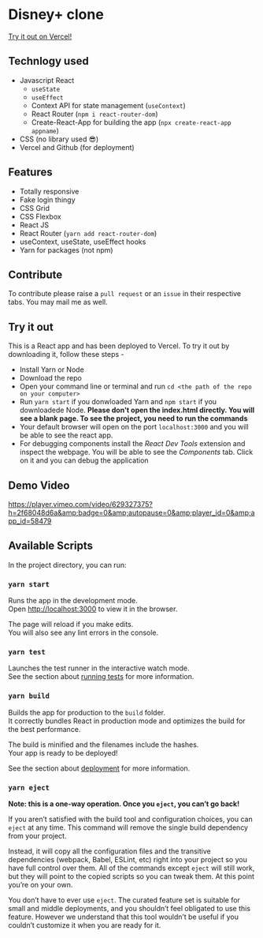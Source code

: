 # Disney+ clone

[Try it out on Vercel!](https://disney-plus-aviralcoder.vercel.app/)

## Technlogy used

-   Javascript React
    -   `useState`
    -   `useEffect`
    -   Context API for state management (`useContext`)
    -   React Router (`npm i react-router-dom`)
    -   Create-React-App for building the app (`npx create-react-app appname`)
-   CSS (no library used 😎)
-   Vercel and Github (for deployment)

## Features

- Totally responsive
- Fake login thingy
- CSS Grid
- CSS Flexbox
- React JS
- React Router (`yarn add react-router-dom`)
- useContext, useState, useEffect hooks
- Yarn for packages (not npm)

## Contribute

To contribute please raise a `pull request` or an `issue` in their respective tabs. You may mail me as well.

## Try it out

This is a React app and has been deployed to Vercel. To try it out by downloading it, follow these steps -

-   Install Yarn or Node
-   Download the repo
-   Open your command line or terminal and run `cd <the path of the repo on your computer>`
-   Run `yarn start` if you donwloaded Yarn and `npm start` if you downloadede Node. **Please don't open the index.html directly. You will see a blank page. To see the project, you need to run the commands**
-   Your default browser will open on the port `localhost:3000` and you will be able to see the react app.
-   For debugging components install the _React Dev Tools_ extension and inspect the webpage. You will be able to see the _Components_ tab. Click on it and you can debug the application

## Demo Video

https://player.vimeo.com/video/629327375?h=2f68048d6a&amp;badge=0&amp;autopause=0&amp;player_id=0&amp;app_id=58479

## Available Scripts

In the project directory, you can run:

### `yarn start`

Runs the app in the development mode.\
Open [http://localhost:3000](http://localhost:3000) to view it in the browser.

The page will reload if you make edits.\
You will also see any lint errors in the console.

### `yarn test`

Launches the test runner in the interactive watch mode.\
See the section about [running tests](https://facebook.github.io/create-react-app/docs/running-tests) for more information.

### `yarn build`

Builds the app for production to the `build` folder.\
It correctly bundles React in production mode and optimizes the build for the best performance.

The build is minified and the filenames include the hashes.\
Your app is ready to be deployed!

See the section about [deployment](https://facebook.github.io/create-react-app/docs/deployment) for more information.

### `yarn eject`

**Note: this is a one-way operation. Once you `eject`, you can’t go back!**

If you aren’t satisfied with the build tool and configuration choices, you can `eject` at any time. This command will remove the single build dependency from your project.

Instead, it will copy all the configuration files and the transitive dependencies (webpack, Babel, ESLint, etc) right into your project so you have full control over them. All of the commands except `eject` will still work, but they will point to the copied scripts so you can tweak them. At this point you’re on your own.

You don’t have to ever use `eject`. The curated feature set is suitable for small and middle deployments, and you shouldn’t feel obligated to use this feature. However we understand that this tool wouldn’t be useful if you couldn’t customize it when you are ready for it.
